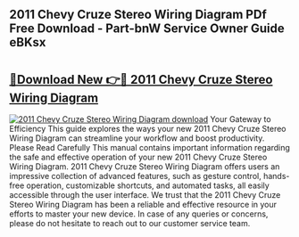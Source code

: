 ## 2011 Chevy Cruze Stereo Wiring Diagram PDf Free Download - Part-bnW Service Owner Guide eBKsx

# <h2><a href="http://dfrh96.blite.top/?on=2011+Chevy+Cruze+Stereo+Wiring+Diagram">🔗Download New 👉🔴 2011 Chevy Cruze Stereo Wiring Diagram</a></h2>

[![2011 Chevy Cruze Stereo Wiring Diagram download](https://i.imgur.com/lujVjoI.png)](http://dfrh96.blite.top/?on=2011+Chevy+Cruze+Stereo+Wiring+Diagram)
Your Gateway to Efficiency This guide explores the ways your new 2011 Chevy Cruze Stereo Wiring Diagram can streamline your workflow and boost productivity. Please Read Carefully This manual contains important information regarding the safe and effective operation of your new 2011 Chevy Cruze Stereo Wiring Diagram. 2011 Chevy Cruze Stereo Wiring Diagram offers users an impressive collection of advanced features, such as gesture control, hands-free operation, customizable shortcuts, and automated tasks, all easily accessible through the user interface. We trust that the 2011 Chevy Cruze Stereo Wiring Diagram has been a reliable and effective resource in your efforts to master your new device. In case of any queries or concerns, please do not hesitate to reach out to our customer service team.
